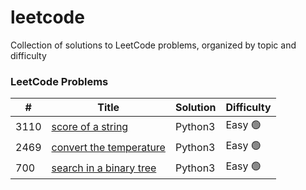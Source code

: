 # leetcode
Collection of solutions to LeetCode problems, organized by topic and difficulty


### LeetCode Problems


| # | Title | Solution | Difficulty |
|---| ----- | -------- | ---------- |
| 3110| [score of a string](https://leetcode.com/problems/score-of-a-string/description/)| Python3| Easy 🟢|
| 2469| [convert the temperature](https://leetcode.com/problems/convert-the-temperature/description/)| Python3| Easy 🟢|
| 700| [search in a binary tree](https://leetcode.com/problems/search-in-a-binary-search-tree/description/)| Python3| Easy 🟢|
